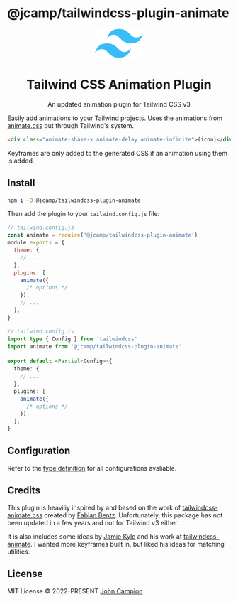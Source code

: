 # @jcamp/tailwindcss-plugin-animate

<div align="center">
  <img src="./.github/tailwindcss-mark.svg" alt="Tailwind CSS" width="108" height="66">
  <h1>Tailwind CSS Animation Plugin</h1>
  <p>An updated animation plugin for Tailwind CSS v3</p>
</div>

Easily add animations to your Tailwind projects. Uses the animations from [animate.css](https://github.com/animate-css/animate.css) but through Tailwind's system.

```html
<div class="animate-shake-x animate-delay animate-infinite">(icon)</div>
```

Keyframes are only added to the generated CSS if an animation using them is added.

## Install

```bash
npm i -D @jcamp/tailwindcss-plugin-animate
```

Then add the plugin to your `tailwind.config.js` file:

```js
// tailwind.config.js
const animate = require('@jcamp/tailwindcss-plugin-animate')
module.exports = {
  theme: {
    // ...
  },
  plugins: [
    animate({
      /* options */
    }),
    // ...
  ],
}
```

```ts
// tailwind.config.ts
import type { Config } from 'tailwindcss'
import animate from '@jcamp/tailwindcss-plugin-animate'

export default <Partial<Config>>{
  theme: {
    // ...
  },
  plugins: [
    animate({
      /* options */
    }),
  ],
}
```

## Configuration

Refer to the [type definition](https://github.com/jcamp-code/tailwindcss-plugin-animate/blob/main/src/types.ts) for all configurations avaliable.

## Credits

This plugin is heaviliy inspired by and based on the work of [tailwindcss-animate.css](https://github.com/bentzibentz/tailwindcss-animate.css) created by [Fabian Bentz](https://github.com/bentzibentz). Unfortunately, this package has not been updated in a few years and not for Tailwind v3 either.

It is also includes some ideas by [Jamie Kyle](https://github.com/jamiebuilds) and his work at [tailwindcss-animate](https://github.com/jamiebuilds/tailwindcss-animate). I wanted more keyframes built in, but liked his ideas for matching utilities.

## License

MIT License &copy; 2022-PRESENT [John Campion](https://github.com/JohnCampionJr/)

